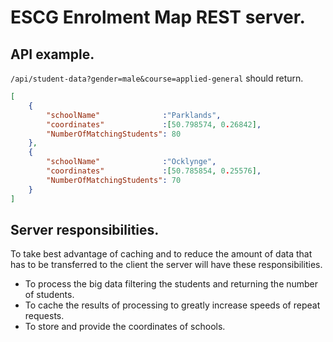 # ESCG Enrolment Map REST server.

## API example.

`/api/student-data?gender=male&course=applied-general` should return.

```json
[
    {
        "schoolName"              :"Parklands",
        "coordinates"             :[50.798574, 0.26842],
        "NumberOfMatchingStudents": 80
    },
    {
        "schoolName"              :"Ocklynge",
        "coordinates"             :[50.785854, 0.25576],
        "NumberOfMatchingStudents": 70
    } 
]
```

## Server responsibilities.

To take best advantage of caching and to reduce the amount of data that has to be transferred to the client the server will have these responsibilities.

- To process the big data filtering the students and returning the number of students.
- To cache the results of processing to greatly increase speeds of repeat requests.
- To store and provide the coordinates of schools.